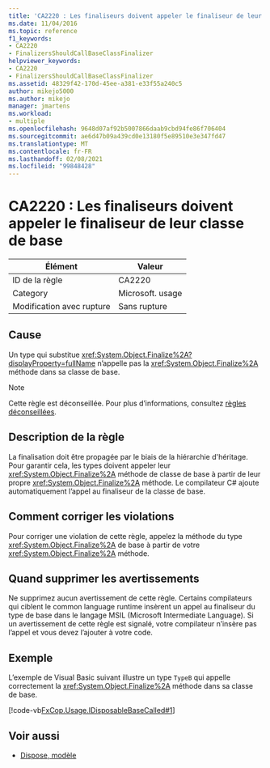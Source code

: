 ```yaml
---
title: 'CA2220 : Les finaliseurs doivent appeler le finaliseur de leur classe de base'
ms.date: 11/04/2016
ms.topic: reference
f1_keywords:
- CA2220
- FinalizersShouldCallBaseClassFinalizer
helpviewer_keywords:
- CA2220
- FinalizersShouldCallBaseClassFinalizer
ms.assetid: 48329f42-170d-45ee-a381-e33f55a240c5
author: mikejo5000
ms.author: mikejo
manager: jmartens
ms.workload:
- multiple
ms.openlocfilehash: 9648d07af92b5007866daab9cbd94fe86f706404
ms.sourcegitcommit: ae6d47b09a439cd0e13180f5e89510e3e347fd47
ms.translationtype: MT
ms.contentlocale: fr-FR
ms.lasthandoff: 02/08/2021
ms.locfileid: "99848428"
---
```

# <a name="ca2220-finalizers-should-call-base-class-finalizer"></a>CA2220 : Les finaliseurs doivent appeler le finaliseur de leur classe de base

|Élément|Valeur|
|-|-|
|ID de la règle|CA2220|
|Category|Microsoft. usage|
|Modification avec rupture|Sans rupture|

## <a name="cause"></a>Cause
Un type qui substitue <xref:System.Object.Finalize%2A?displayProperty=fullName> n’appelle pas la <xref:System.Object.Finalize%2A> méthode dans sa classe de base.

> [!NOTE]
> Cette règle est déconseillée. Pour plus d’informations, consultez [règles déconseillées](fxcop-unported-deprecated-rules.md).

## <a name="rule-description"></a>Description de la règle

La finalisation doit être propagée par le biais de la hiérarchie d'héritage. Pour garantir cela, les types doivent appeler leur <xref:System.Object.Finalize%2A> méthode de classe de base à partir de leur propre <xref:System.Object.Finalize%2A> méthode. Le compilateur C# ajoute automatiquement l’appel au finaliseur de la classe de base.

## <a name="how-to-fix-violations"></a>Comment corriger les violations

Pour corriger une violation de cette règle, appelez la méthode du type <xref:System.Object.Finalize%2A> de base à partir de votre <xref:System.Object.Finalize%2A> méthode.

## <a name="when-to-suppress-warnings"></a>Quand supprimer les avertissements

Ne supprimez aucun avertissement de cette règle. Certains compilateurs qui ciblent le common language runtime insèrent un appel au finaliseur du type de base dans le langage MSIL (Microsoft Intermediate Language). Si un avertissement de cette règle est signalé, votre compilateur n’insère pas l’appel et vous devez l’ajouter à votre code.

## <a name="example"></a>Exemple

L’exemple de Visual Basic suivant illustre un type `TypeB` qui appelle correctement la <xref:System.Object.Finalize%2A> méthode dans sa classe de base.

[!code-vb[FxCop.Usage.IDisposableBaseCalled#1](../code-quality/codesnippet/VisualBasic/ca2220-finalizers-should-call-base-class-finalizer_1.vb)]

## <a name="see-also"></a>Voir aussi

- [Dispose, modèle](/dotnet/standard/design-guidelines/dispose-pattern)
